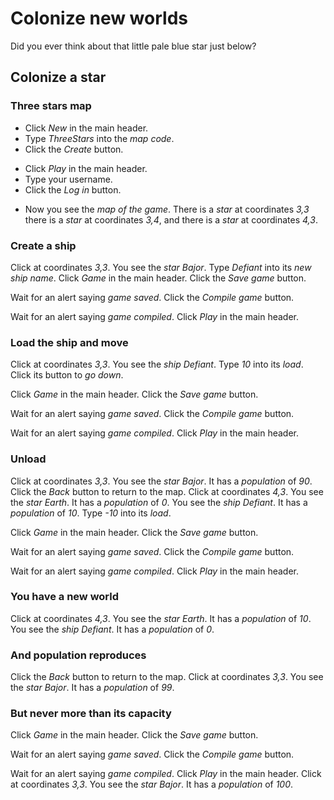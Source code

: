 # Colonize new worlds

Did you ever think about that little
pale blue star just below?

## Colonize a star

### Three stars map

 - Click _New_ in the main header.
 - Type _ThreeStars_ into the _map code_.
 - Click the _Create_ button. 
 <!-- SNAPSHOT newUniverse status=200 -->
 - Click _Play_ in the main header.
 - Type your username.
 - Click the _Log in_ button. 
 <!-- SNAPSHOT play1 status=200 -->
 - Now you see the _map of the game_.
 There is a _star_ at coordinates _3,3_
 there is a _star_ at coordinates _3,4_, and 
 there is a _star_ at coordinates _4,3_.
 
### Create a ship

 Click at coordinates _3,3_.
 You see the _star_ _Bajor_.
 Type _Defiant_ into its _new ship name_.
 Click _Game_ in the main header.
 Click the _Save game_ button.
 <!-- SNAPSHOT save1 status=200 -->
 Wait for an alert saying _game saved_.
 Click the _Compile game_ button.
 <!-- SNAPSHOT compile1 status=200 --> 
 Wait for an alert saying _game compiled_.
 Click _Play_ in the main header.

### Load the ship and move

 Click at coordinates _3,3_.
 You see the _ship_ _Defiant_.
 Type _10_ into its _load_.
 Click its button to _go down_.
 
 Click _Game_ in the main header.
 Click the _Save game_ button.
 <!-- SNAPSHOT save2 status=200 -->
 Wait for an alert saying _game saved_.
 Click the _Compile game_ button.
 <!-- SNAPSHOT compile2 status=200 --> 
 Wait for an alert saying _game compiled_.
 Click _Play_ in the main header.
 
### Unload

 Click at coordinates _3,3_.
 You see the _star_ _Bajor_.
 It has a _population_ of _90_.
 Click the _Back_ button to return to the map.
 Click at coordinates _4,3_.
 You see the _star_ _Earth_.
 It has a _population_ of _0_.
 You see the _ship_ _Defiant_.
 It has a _population_ of _10_.
 Type _-10_ into its _load_.
 
 Click _Game_ in the main header.
 Click the _Save game_ button.
 <!-- SNAPSHOT save3 status=200 -->
 Wait for an alert saying _game saved_.
 Click the _Compile game_ button.
 <!-- SNAPSHOT compile3 status=200 --> 
 Wait for an alert saying _game compiled_.
 Click _Play_ in the main header.
 
### You have a new world
 
  Click at coordinates _4,3_.
  You see the _star_ _Earth_.
  It has a _population_ of _10_.
  You see the _ship_ _Defiant_.
  It has a _population_ of _0_.
  
### And population reproduces

  Click the _Back_ button to return to the map.
  Click at coordinates _3,3_.
  You see the _star_ _Bajor_.
  It has a _population_ of _99_.

### But never more than its capacity

 Click _Game_ in the main header.
 Click the _Save game_ button.
 <!-- SNAPSHOT save4 status=200 -->
 Wait for an alert saying _game saved_.
 Click the _Compile game_ button.
 <!-- SNAPSHOT compile4 status=200 --> 
 Wait for an alert saying _game compiled_.
 Click _Play_ in the main header.
 Click at coordinates _3,3_.
 You see the _star_ _Bajor_.
 It has a _population_ of _100_.
